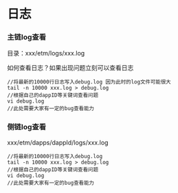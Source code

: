 # 日志
### 主链log查看
目录：xxx/etm/logs/xxx.log

如何查看日志？如果出现问题立刻可以查看日志

	//将最新的10000行日志写入debug.log 因为此时的log文件可能很大
	tail -n 10000 xxx.log > debug.log
	//根据自己的dappID等关键词查看问题
	vi debug.log
	//此处需要大家有一定的bug查看能力

### 侧链log查看
xxx/etm/dapps/dappId/logs/xxx.log


	//将最新的10000行日志写入debug.log
	tail -n 10000 xxx.log > debug.log
	//根据自己的dappID等关键词查看问题
	vi debug.log
	//此处需要大家有一定的bug查看能力
